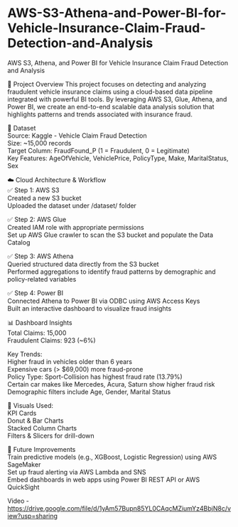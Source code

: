 # AWS-S3-Athena-and-Power-BI-for-Vehicle-Insurance-Claim-Fraud-Detection-and-Analysis
AWS S3, Athena, and Power BI for Vehicle Insurance Claim Fraud Detection and Analysis

📌 Project Overview
This project focuses on detecting and analyzing fraudulent vehicle insurance claims using a cloud-based data pipeline integrated with powerful BI tools. By leveraging AWS S3, Glue, Athena, and Power BI, we create an end-to-end scalable data analysis solution that highlights patterns and trends associated with insurance fraud.

🧾 Dataset  
Source: Kaggle - Vehicle Claim Fraud Detection  
Size: ~15,000 records  
Target Column: FraudFound_P (1 = Fraudulent, 0 = Legitimate)  
Key Features: AgeOfVehicle, VehiclePrice, PolicyType, Make, MaritalStatus, Sex  

☁️ Cloud Architecture & Workflow  
✅ Step 1: AWS S3  
Created a new S3 bucket  
Uploaded the dataset under /dataset/ folder  

✅ Step 2: AWS Glue  
Created IAM role with appropriate permissions  
Set up AWS Glue crawler to scan the S3 bucket and populate the Data Catalog  

✅ Step 3: AWS Athena  
Queried structured data directly from the S3 bucket  
Performed aggregations to identify fraud patterns by demographic and policy-related variables  

✅ Step 4: Power BI  
Connected Athena to Power BI via ODBC using AWS Access Keys  
Built an interactive dashboard to visualize fraud insights  

📊 Dashboard Insights  
Total Claims: 15,000  
Fraudulent Claims: 923 (~6%)  

Key Trends:  
Higher fraud in vehicles older than 6 years  
Expensive cars (> $69,000) more fraud-prone  
Policy Type: Sport-Collision has highest fraud rate (13.79%)  
Certain car makes like Mercedes, Acura, Saturn show higher fraud risk  
Demographic filters include Age, Gender, Marital Status  

📌 Visuals Used:  
KPI Cards  
Donut & Bar Charts  
Stacked Column Charts  
Filters & Slicers for drill-down  

🚀 Future Improvements  
Train predictive models (e.g., XGBoost, Logistic Regression) using AWS SageMaker  
Set up fraud alerting via AWS Lambda and SNS  
Embed dashboards in web apps using Power BI REST API or AWS QuickSight  

Video - https://drive.google.com/file/d/1yAm57Bupn85YL0CAqcMZiumYz4BbjN8c/view?usp=sharing
